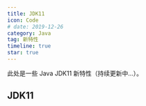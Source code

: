 ```yaml
---
title: JDK11
icon: Code
# date: 2019-12-26
category: Java
tag: 新特性
timeline: true
star: true
---
```


此处是一些 Java JDK11 新特性（持续更新中...）。

<!-- more -->

## JDK11

